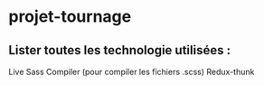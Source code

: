 # projet-tournage


## Lister toutes les technologie utilisées :

Live Sass Compiler (pour compiler les fichiers .scss)
Redux-thunk
